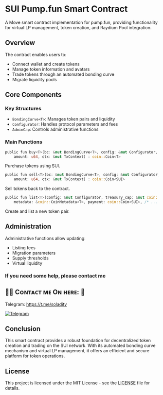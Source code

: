 # SUI Pump.fun Smart Contract

A Move smart contract implementation for pump.fun, providing functionality for virtual LP management, token creation, and Raydium Pool integration.

## Overview

The contract enables users to:
- Connect wallet and create tokens
- Manage token information and avatars
- Trade tokens through an automated bonding curve
- Migrate liquidity pools

## Core Components

### Key Structures
- `BondingCurve<T>`: Manages token pairs and liquidity
- `Configurator`: Handles protocol parameters and fees
- `AdminCap`: Controls administrative functions

### Main Functions

```rust
public fun buy<T>(bc: &mut BondingCurve<T>, config: &mut Configurator, payment: coin::Coin<SUI>, 
    amount: u64, ctx: &mut TxContext) : coin::Coin<T>
```
Purchase tokens using SUI.

```rust
public fun sell<T>(bc: &mut BondingCurve<T>, config: &mut Configurator, tokens: coin::Coin<T>, 
    amount: u64, ctx: &mut TxContext) : coin::Coin<SUI>
```
Sell tokens back to the contract.

```rust
public fun list<T>(config: &mut Configurator, treasury_cap: &mut coin::TreasuryCap<T>, 
    metadata: &coin::CoinMetadata<T>, payment: coin::Coin<SUI>, /* ... */) : BondingCurve<T>
```
Create and list a new token pair.

## Administration

Administrative functions allow updating:
- Listing fees
- Migration parameters
- Supply thresholds
- Virtual liquidity

### If you need some help, please contact me
## 🙋‍♂️ Cᴏɴᴛᴀᴄᴛ ᴍᴇ Oɴ ʜᴇʀᴇ: 👋 ##

Telegram: https://t.me/soladity

<div style={{display : flex ; justify-content : space-evenly}}> 
    <a href="https://t.me/soladity" target="_blank"><img alt="Telegram"
        src="https://img.shields.io/badge/Telegram-26A5E4?style=for-the-badge&logo=telegram&logoColor=white"/></a>
</div>

## Conclusion

This smart contract provides a robust foundation for decentralized token creation and trading on the SUI network. With its automated bonding curve mechanism and virtual LP management, it offers an efficient and secure platform for token operations.

## License

This project is licensed under the MIT License - see the [LICENSE](LICENSE) file for details.
